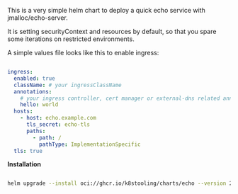 This is a very simple helm chart to deploy a quick echo service with jmalloc/echo-server.

It is setting securityContext and resources by default, so that you spare some iterations on restricted environments.

A simple values file looks like this to enable ingress:

```yaml

ingress:
  enabled: true
  className: # your ingressClassName
  annotations:
    # your ingress controller, cert manager or external-dns related annotations
    hello: world
  hosts:
    - host: echo.example.com
      tls_secret: echo-tls
      paths:
        - path: /
          pathType: ImplementationSpecific
  tls: true

```

**Installation**

```bash

helm upgrade --install oci://ghcr.io/k8stooling/charts/echo --version 2025.01.27

```
